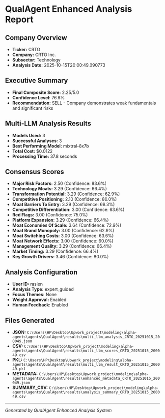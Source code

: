 # QualAgent Enhanced Analysis Report

## Company Overview
- **Ticker:** CRTO
- **Company:** CRTO Inc.
- **Subsector:** Technology
- **Analysis Date:** 2025-10-15T20:00:49.090773

## Executive Summary
- **Final Composite Score:** 2.25/5.0
- **Confidence Level:** 76.6%
- **Recommendation:** SELL - Company demonstrates weak fundamentals and significant risks

## Multi-LLM Analysis Results
- **Models Used:** 3
- **Successful Analyses:** 3
- **Best Performing Model:** mixtral-8x7b
- **Total Cost:** $0.0122
- **Processing Time:** 37.8 seconds

## Consensus Scores
- **Major Risk Factors:** 2.50 (Confidence: 83.6%)
- **Technology Moats:** 3.29 (Confidence: 66.4%)
- **Transformation Potential:** 3.29 (Confidence: 62.9%)
- **Competitive Positioning:** 2.10 (Confidence: 80.0%)
- **Moat Barriers To Entry:** 3.29 (Confidence: 69.3%)
- **Competitive Differentiation:** 3.00 (Confidence: 63.6%)
- **Red Flags:** 3.00 (Confidence: 75.0%)
- **Platform Expansion:** 3.29 (Confidence: 66.4%)
- **Moat Economies Of Scale:** 3.64 (Confidence: 72.9%)
- **Moat Brand Monopoly:** 3.00 (Confidence: 62.9%)
- **Moat Switching Costs:** 3.00 (Confidence: 63.6%)
- **Moat Network Effects:** 3.00 (Confidence: 60.0%)
- **Management Quality:** 3.29 (Confidence: 66.4%)
- **Market Timing:** 3.29 (Confidence: 66.4%)
- **Key Growth Drivers:** 3.46 (Confidence: 80.0%)

## Analysis Configuration
- **User ID:** raslen
- **Analysis Type:** expert_guided
- **Focus Themes:** None
- **Weight Approval:** Enabled
- **Human Feedback:** Enabled

## Files Generated
- **JSON:** `C:\Users\HP\Desktop\Upwork_project\modeling\alpha-agents\agents\QualAgent\results\multi_llm_analysis_CRTO_20251015_200049.json`
- **CSV:** `C:\Users\HP\Desktop\Upwork_project\modeling\alpha-agents\agents\QualAgent\results\multi_llm_scores_CRTO_20251015_200049.csv`
- **PKL:** `C:\Users\HP\Desktop\Upwork_project\modeling\alpha-agents\agents\QualAgent\results\multi_llm_result_CRTO_20251015_200049.pkl`
- **METADATA:** `C:\Users\HP\Desktop\Upwork_project\modeling\alpha-agents\agents\QualAgent\results\enhanced_metadata_CRTO_20251015_200049.json`
- **SUMMARY_CSV:** `C:\Users\HP\Desktop\Upwork_project\modeling\alpha-agents\agents\QualAgent\results\analysis_summary_CRTO_20251015_200049.csv`

---
*Generated by QualAgent Enhanced Analysis System*
